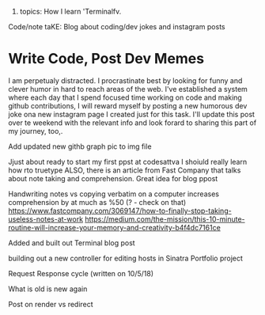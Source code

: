 1. topics:
  How I learn
  'Terminalfv.


Code/note taKE: Blog about coding/dev jokes and instagram posts

# Write Code, Post Dev Memes

I am perpetualy distracted. I procrastinate best by looking for funny and clever humor in hard to reach areas of the web. I've established a system where each day that I spend focused time working on code and making github contributions, I will reward myself by posting a new humorous dev joke ona new instagram page I created just for this task. I'll update this post over te weekend with the relevant info and look forard to sharing this part of my journey, too,.

Add updated new githb graph pic to img file

Jjust about ready to start my first ppst at codesattva
I shoiuld really learn how rto truetype
ALSO, there is an article from Fast Company that talks about note taking and comprehension. Great idea for blog ppost

Handwriting notes vs copying verbatim on a computer increases comprehension by at much as %50 (? - check on that)
https://www.fastcompany.com/3069147/how-to-finally-stop-taking-useless-notes-at-work
https://medium.com/the-mission/this-10-minute-routine-will-increase-your-memory-and-creativity-b4f4dc7161ce



Added and built out Terminal blog post

building out a new controller for editing hosts in Sinatra Portfolio project

Request Response cycle (written on 10/5/18)

What is old is new again

Post on render vs redirect
